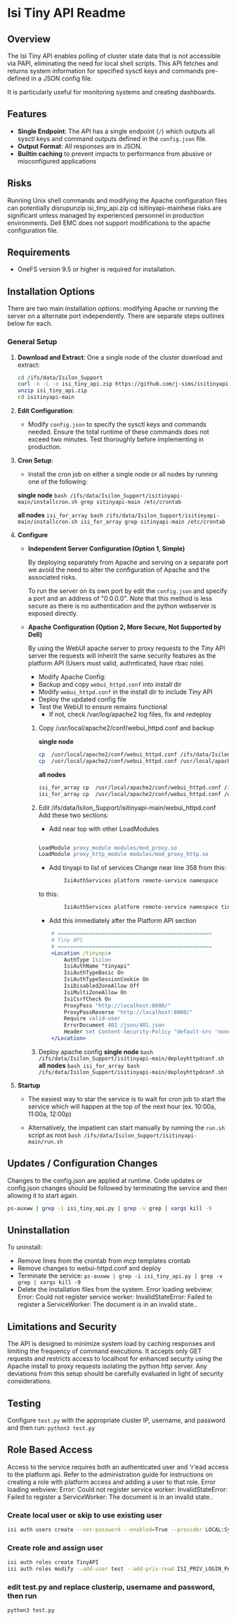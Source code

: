 # Isi Tiny API Readme

## Overview
The Isi Tiny API enables polling of cluster state data that is not accessible via PAPI, eliminating the need for local shell scripts. This API fetches and returns system information for specified sysctl keys and commands pre-defined in a JSON config file. 

It is particularly useful for monitoring systems and creating dashboards.

## Features

- **Single Endpoint**: The API has a single endpoint (`/`) which outputs all sysctl keys and command outputs defined in the `config.json` file.
- **Output Format**: All responses are in JSON.
- **Builtin caching** to prevent impacts to performance from abusive or misconfigured applications


## Risks
Running Unix shell commands and modifying the Apache configuration files can potentially disrupunzip isi_tiny_api.zip
cd isitinyapi-mainhese risks are significant unless managed by experienced personnel in production environments. Dell EMC does not support modifications to the apache configuration file.

## Requirements

- OneFS version 9.5 or higher is required for installation.

## Installation Options

There are two main installation options: modifying Apache or running the server on a alternate port independently. There are separate steps outlines below for each.

### General Setup

1. **Download and Extract**:
    One a single node of the cluster download and extract:

    ```bash 
    cd /ifs/data/Isilon_Support
    curl -k -L -o isi_tiny_api.zip https://github.com/j-sims/isitinyapi/archive/refs/heads/main.zip
    unzip isi_tiny_api.zip
    cd isitinyapi-main

    ```

2. **Edit Configuration**:
   - Modify `config.json` to specify the sysctl keys and commands needed. Ensure the total runtime of these commands does not exceed two minutes. Test thoroughly before implementing in production.

3. **Cron Setup**:
   - Install the cron job on either a single node or all nodes by running one of the following:

   **single node**
       ```
       bash /ifs/data/Isilon_Support/isitinyapi-main/installcron.sh
       grep sitinyapi-main /etc/crontab
       ```

   **all nodes**
       ```
       isi_for_array bash /ifs/data/Isilon_Support/isitinyapi-main/installcron.sh
       isi_for_array grep sitinyapi-main /etc/crontab
       ```
4. **Configure**
    - **Independent Server Configuration (Option 1, Simple)**

        By deploying separately from Apache and serving on a separate port we avoid the need to alter the configuration of Apache and the associated risks.

        To run the server on its own port by edit the `config.json` and specify a port and an address of "0.0.0.0". Note that this method is less secure as there is no authentication and the python webserver is exposed directly.


    - **Apache Configuration (Option 2, More Secure, Not Supported by Dell)**

        By using the WebUI apache server to proxy requests to the Tiny API server the requests will inheirit the same security features as the platform API (Users must valid, authnticated, have rbac role).

        - Modify Apache Config:
        - Backup and copy `webui_httpd.conf` into install dir
        - Modify `webui_httpd.conf` in the install dir to include Tiny API
        - Deploy the updated config file
        - Test the WebUI to ensure remains functional
          - If not, check /var/log/apache2 log files, fix and redeploy

        1. Copy /usr/local/apache2/conf/webui_httpd.conf and backup

            **single node**

            ```bash
            cp  /usr/local/apache2/conf/webui_httpd.conf /ifs/data/Isilon_Support/isitinyapi-main
            cp  /usr/local/apache2/conf/webui_httpd.conf /usr/local/apache2/conf/webui_httpd.conf.orig.`date "+%Y%m%d%H%M%S"`
            ```

            **all nodes**

            ```bash
            isi_for_array cp  /usr/local/apache2/conf/webui_httpd.conf /ifs/data/Isilon_Support/isitinyapi-main
            isi_for_array cp  /usr/local/apache2/conf/webui_httpd.conf /usr/local/apache2/conf/webui_httpd.conf.orig.`date "+%Y%m%d%H%M%S"`
            ```

        2. Edit /ifs/data/Isilon_Support/isitinyapi-main/webui_httpd.conf
            Add these two sections:

            - Add near top with other LoadModules

            ```apache

            LoadModule proxy_module modules/mod_proxy.so
            LoadModule proxy_http_module modules/mod_proxy_http.so
            ```

            - Add tinyapi to list of services
            Change near line 358 from this:

            ```apache
                    IsiAuthServices platform remote-service namespace
            ```

            to this:

            ```apache
                    IsiAuthServices platform remote-service namespace tinyapi
            ```

            - Add this immediately after the Platform API section

            ```apache
                # =================================================
                # Tiny API
                # =================================================
                <Location /tinyapi>
                    AuthType Isilon
                    IsiAuthName "tinyapi"
                    IsiAuthTypeBasic On
                    IsiAuthTypeSessionCookie On
                    IsiDisabledZoneAllow Off
                    IsiMultiZoneAllow On
                    IsiCsrfCheck On
                    ProxyPass "http://localhost:8000/"
                    ProxyPassReverse "http://localhost:8000/"
                    Require valid-user
                    ErrorDocument 401 /json/401.json
                    Header set Content-Security-Policy "default-src 'none'"
                </Location>
            ```

        3. Deploy apache config
                **single node**
                ```
                bash /ifs/data/Isilon_Support/isitinyapi-main/deployhttpdconf.sh
                ```
                **all nodes**
                ```bash
                isi_for_array bash /ifs/data/Isilon_Support/isitinyapi-main/deployhttpdconf.sh
                ```

5. **Startup**
   - The easiest way to star the service is to wait for cron job to start the service which will happen at the top of the next hour (ex. 10:00a, 11:00a, 12:00p)

   - Alternatively, the impatient can start manually by running the `run.sh` script as root
   `bash /ifs/data/Isilon_Support/isitinyapi-main/run.sh`

## Updates / Configuration Changes

Changes to the config.json are applied at runtime. Code updates or config.json changes should be followed by terminating the service and then allowing it to start again.

```bash
ps-auxww | grep -i isi_tiny_api.py | grep -v grep | xargs kill -9 
```

## Uninstallation

To uninstall:

- Remove  lines from the crontab from mcp templates crontab
- Remove changes to webui-httpd.conf and deploy
- Terminate the service: ```ps-auxww | grep -i isi_tiny_api.py | grep -v grep | xargs kill -9```
- Delete the installation files from the system.
Error loading webview: Error: Could not register service worker: InvalidStateError: Failed to register a ServiceWorker: The document is in an invalid state..
## Limitations and Security

The API is designed to minimize system load by caching responses and limiting the frequency of command executions. It accepts only GET requests and restricts access to localhost for enhanced security using the Apache install to proxy requests isolating the python http server. Any deviations from this setup should be carefully evaluated in light of security considerations.

## Testing

Configure `test.py` with the appropriate cluster IP, username, and password and then run: ```python3 test.py```

## Role Based Access

Access to the service requires both an authenticated user and 'r'ead access to the platform api. Refer to the administration guide for instructions on creating a role with platform access and adding a user to that role.
Error loading webview: Error: Could not register service worker: InvalidStateError: Failed to register a ServiceWorker: The document is in an invalid state..
### Create local user or skip to use existing user

```bash
isi auth users create --set-password --enabled=True --provider LOCAL:System test
```

### Create role and assign user

```bash
isi auth roles create TinyAPI
isi auth roles modify --add-user test --add-priv-read ISI_PRIV_LOGIN_PAPI TinyAPI
```

### edit test.py and replace clusterip, username and password, then run

```bash
python3 test.py
````
